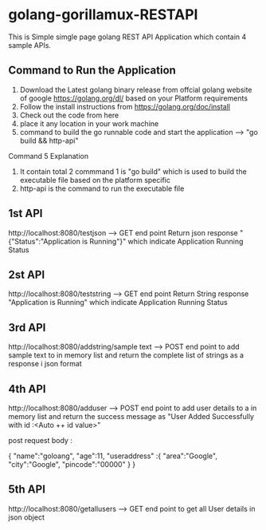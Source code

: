 # golang-gorillamux-RESTAPI


This is Simple simgle page golang REST API Application which contain 4 sample APIs.

Command to Run the Application
------------------------------------
1) Download the Latest golang binary release from offcial golang website of google https://golang.org/dl/ based on your Platform requirements
2) Follow the install instructions from https://golang.org/doc/install
3) Check out the code from here
4) place it any location in your work machine
5) command to build the go runnable code and start the application --> "go build && http-api"

Command 5 Explanation
1) It contain total 2 commmand 1 is "go build" which is used to build the executable file based on the platform specific
2) http-api is the command to run the executable file


1st API
--------
http://localhost:8080/testjson --> GET end point Return json response "{"Status":"Application is Running"}" which indicate Application Running Status

2st API
--------
http://localhost:8080/teststring --> GET end point Return String response "Application is Running" which indicate Application Running Status

3rd API
--------
http://localhost:8080/addstring/sample text -->  POST end point to add sample text to in memory list and return the complete list of strings as a response i json format

4th API
--------
http://localhost:8080/adduser --> POST end point to add user details to a in memory list and return the success message as "User Added Successfully with id :<Auto ++ id value>"

post request body :

{
	"name":"goloang",
	"age":11,
	"useraddress" :{
		"area":"Google",
		"city":"Google",
		"pincode":"00000"
	}
}

5th API
--------
http://localhost:8080/getallusers --> GET end point to get all User details in json object